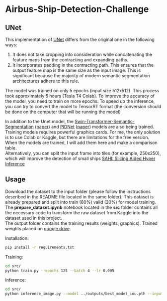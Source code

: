 # Airbus-Ship-Detection-Challenge
## UNet

This implementation of [UNet](https://arxiv.org/pdf/1505.04597v1.pdf) differs from the original one in the following ways:
1. It does not take cropping into consideration while concatenating the feature maps from the contracting and expanding paths.
2. It incorporates padding in the contracting path. This ensures that the output feature map is the same size as the input image. This is significant because the majority of modern semantic segmentation architectures adhere to this rule.

The model was trained on only 5 epochs (input size 512x512). This process took approximately 5 hours (Tesla T4 Colab). To improve the accuracy of the model, you need to train on more epochs.  To speed up the inference, you can try to convert the model to TensorRT format (the conversion should be done on the computer that will be running the model)

In addition to the Unet model, the [Swin-Transformer-Semantic-Segmentation](https://github.com/SwinTransformer/Swin-Transformer-Semantic-Segmentation) ([paper](https://arxiv.org/pdf/2103.14030.pdf)) and [PIDNet](https://github.com/XuJiacong/PIDNet) ([paper](https://arxiv.org/pdf/2206.02066.pdf)) models are also being trained.  Training models requires powerful graphics cards. For me, the only solution is to use Colab or Kaggle, but there are limitations for the free version. When the models are trained, I will add them here and make a comparison table.   
Alternatively, you can split the input frame into tiles (for example, 250x250), which will improve the detection of small ships [SAHI: Slicing Aided Hyper Inference](https://github.com/obss/sahi)  

## Usage

Download the dataset to the input folder (please follow the instructions described in the README file located in the same folder). This dataset is already prepared and split into train (80%) valid (20%) for model training. The **prepare_dataset.ipynb** notebook located in the **src** folder contains all the necessary code to transform the raw dataset from Kaggle into the dataset used in this project.   
The output folder contains the training results (weights, graphics). Trained weights placed on [google drive](https://drive.google.com/drive/folders/1O-3RmJLtXR-lN9ig5u0tNOL6mYpPyfLA?usp=sharing).   

Installation:
```bash
pip install -r requirements.txt
```
Training:
```bash
cd src/
python train.py --epochs 125 --batch 4 --lr 0.005
```

Inference:
```bash
cd src/
python inference_image.py --model ../outputs/best_model_iou.pth --input ../input/test_images/ --imgsz 512
```
